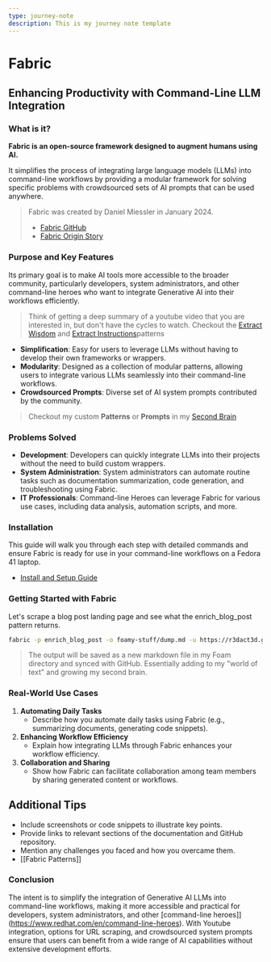 ```yaml
---
type: journey-note
description: This is my journey note template
---
```


# Fabric

## Enhancing Productivity with Command-Line LLM Integration

### What is it?

**Fabric is an open-source framework designed to augment humans using AI.**

It simplifies the process of integrating large language models (LLMs) into command-line workflows by providing a modular framework for solving specific problems with crowdsourced sets of AI prompts that can be used anywhere.

> Fabric was created by Daniel Miessler in January 2024.
> - [Fabric GitHub](https://github.com/danielmiessler/fabric)
> - [Fabric Origin Story](https://danielmiessler.com/blog/fabric-origin-story)

### Purpose and Key Features

Its primary goal is to make AI tools more accessible to the broader community, particularly developers, system administrators, and other command-line heroes who want to integrate Generative AI into their workflows efficiently.

> Think of getting a deep summary of a youtube video that you are interested in, but don't have the cycles to watch.
>  Checkout the [Extract Wisdom](https://github.com/danielmiessler/fabric/tree/main/patterns/extract_wisdom) and [Extract Instructions](https://github.com/danielmiessler/fabric/tree/main/patterns/extract_instructions)patterns

- **Simplification**: Easy for users to leverage LLMs without having to develop their own frameworks or wrappers.
- **Modularity**: Designed as a collection of modular patterns, allowing users to integrate various LLMs seamlessly into their command-line workflows.
- **Crowdsourced Prompts**: Diverse set of AI system prompts contributed by the community.

> Checkout my custom **Patterns** or **Prompts** in my [Second Brain](https://r3dact3d.github.io/brain-dump/)

### Problems Solved

- **Development**: Developers can quickly integrate LLMs into their projects without the need to build custom wrappers.
- **System Administration**: System administrators can automate routine tasks such as documentation summarization, code generation, and troubleshooting using Fabric.
- **IT Professionals**: Command-line Heroes can leverage Fabric for various use cases, including data analysis, automation scripts, and more.

### Installation

This guide will walk you through each step with detailed commands and ensure Fabric is ready for use in your command-line workflows on a Fedora 41 laptop.

- [Install and Setup Guide](https://r3dact3d.github.io/brain-dump/Ideas/Fabric%20Install%20Setup%20Guide)
  
### Getting Started with Fabric

Let's scrape a blog post landing page and see what the enrich_blog_post pattern returns.

```bash
fabric -p enrich_blog_post -o foamy-stuff/dump.md -u https://r3dact3d.github.io
```

> The output will be saved as a new markdown file in my Foam directory and synced with GitHub.  Essentially adding to my "world of text" and growing my second brain.

### Real-World Use Cases
1. **Automating Daily Tasks**
   - Describe how you automate daily tasks using Fabric (e.g., summarizing documents, generating code snippets).
2. **Enhancing Workflow Efficiency**
   - Explain how integrating LLMs through Fabric enhances your workflow efficiency.
3. **Collaboration and Sharing**
   - Show how Fabric can facilitate collaboration among team members by sharing generated content or workflows.

## Additional Tips

- Include screenshots or code snippets to illustrate key points.
- Provide links to relevant sections of the documentation and GitHub repository.
- Mention any challenges you faced and how you overcame them.
- [[Fabric Patterns]]

### Conclusion

The intent is to simplify the integration of Generative AI LLMs into command-line workflows, making it more accessible and practical for developers, system administrators, and other [command-line heroes]](https://www.redhat.com/en/command-line-heroes). With Youtube integration, options for URL scraping, and crowdsourced system prompts ensure that users can benefit from a wide range of AI capabilities without extensive development efforts.


